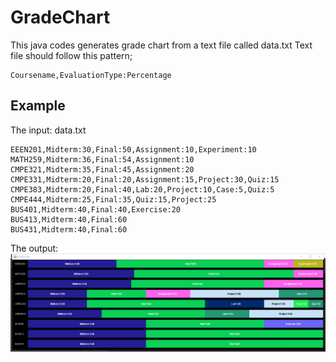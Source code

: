 # GradeChart
This java codes generates grade chart from a text file called data.txt
Text file should follow this pattern;

    Coursename,EvaluationType:Percentage

## **Example**
The input: data.txt

    EEEN201,Midterm:30,Final:50,Assignment:10,Experiment:10  
    MATH259,Midterm:36,Final:54,Assignment:10  
    CMPE321,Midterm:35,Final:45,Assignment:20  
    CMPE331,Midterm:20,Final:20,Assignment:15,Project:30,Quiz:15  
    CMPE383,Midterm:20,Final:40,Lab:20,Project:10,Case:5,Quiz:5  
    CMPE444,Midterm:25,Final:35,Quiz:15,Project:25  
    BUS401,Midterm:40,Final:40,Exercise:20  
    BUS413,Midterm:40,Final:60  
    BUS431,Midterm:40,Final:60

The output:
![enter image description here](https://github.com/dedinededin/GradeChart/blob/master/Example.png?raw=true)
